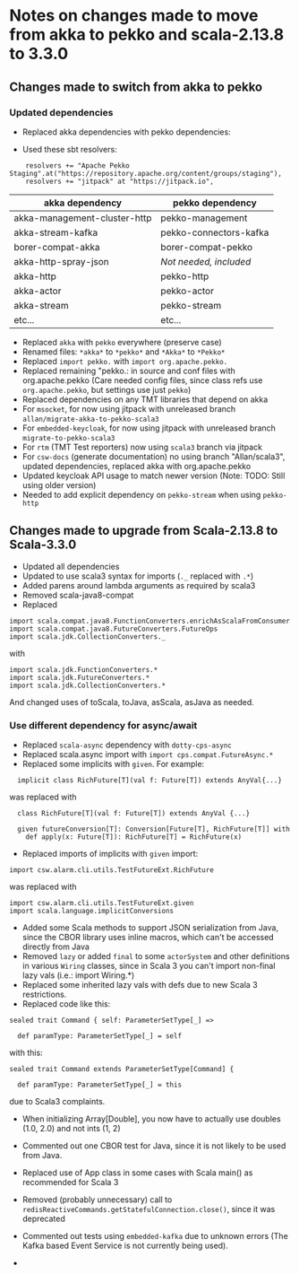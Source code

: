 # Notes on changes made to move from akka to pekko and scala-2.13.8 to 3.3.0

## Changes made to switch from akka to pekko

### Updated dependencies

* Replaced akka dependencies with pekko dependencies:
- Used these sbt resolvers:
```
    resolvers += "Apache Pekko Staging".at("https://repository.apache.org/content/groups/staging"),
    resolvers += "jitpack" at "https://jitpack.io",
```

| akka dependency              | pekko dependency       |
|------------------------------|------------------------|
| akka-management-cluster-http | pekko-management       |
| akka-stream-kafka            | pekko-connectors-kafka |
| borer-compat-akka            | borer-compat-pekko     |
| akka-http-spray-json         | *Not needed, included* |
| akka-http                    | pekko-http             |
| akka-actor                   | pekko-actor            |
| akka-stream                  | pekko-stream           |
| etc...                       | etc...                 |

* Replaced `akka` with `pekko` everywhere (preserve case)
* Renamed files: `*akka*` to `*pekko*` and `*Akka*` to `*Pekko*`
* Replaced `import pekko.` with `import org.apache.pekko.`
* Replaced remaining "pekko.: in source and conf files with org.apache.pekko (Care needed config files, since class refs use `org.apache.pekko`, but settings use just `pekko`)
* Replaced dependencies on any TMT libraries that depend on akka
* For `msocket`, for now using jitpack with unreleased branch `allan/migrate-akka-to-pekko-scala3`
* For `embedded-keycloak`, for now using jitpack with unreleased branch `migrate-to-pekko-scala3`
* For `rtm` (TMT Test reporters) now using `scala3` branch via jitpack
* For `csw-docs` (generate documentation) no using branch "Allan/scala3", updated dependencies, replaced akka with org.apache.pekko
* Updated keycloak API usage to match newer version (Note: TODO: Still using older version)
* Needed to add explicit dependency on `pekko-stream` when using `pekko-http`

## Changes made to upgrade from Scala-2.13.8 to Scala-3.3.0

* Updated all dependencies
* Updated to use scala3 syntax for imports (`._` replaced with `.*`)
* Added parens around lambda arguments as required by scala3
* Removed scala-java8-compat
* Replaced
```
import scala.compat.java8.FunctionConverters.enrichAsScalaFromConsumer
import scala.compat.java8.FutureConverters.FutureOps
import scala.jdk.CollectionConverters._
```
with
```
import scala.jdk.FunctionConverters.*
import scala.jdk.FutureConverters.*
import scala.jdk.CollectionConverters.*
```

And changed uses of toScala, toJava, asScala, asJava as needed.

### Use different dependency for async/await

* Replaced `scala-async` dependency with `dotty-cps-async`
* Replaced scala.async import with `import cps.compat.FutureAsync.*`
* Replaced some implicits with `given`. For example:
```
  implicit class RichFuture[T](val f: Future[T]) extends AnyVal{...}
```
was replaced with
```
  class RichFuture[T](val f: Future[T]) extends AnyVal {...}

  given futureConversion[T]: Conversion[Future[T], RichFuture[T]] with
    def apply(x: Future[T]): RichFuture[T] = RichFuture(x)
```

* Replaced imports of implicits with `given` import:
```
import csw.alarm.cli.utils.TestFutureExt.RichFuture
```
was replaced with 
```
import csw.alarm.cli.utils.TestFutureExt.given
import scala.language.implicitConversions
```

* Added some Scala methods to support JSON serialization from Java, since the CBOR library uses inline macros, which can't be accessed directly from Java
* Removed `lazy` or added `final` to some `actorSystem` and other definitions in various `Wiring` classes, since in Scala 3 you can't import non-final lazy vals (i.e.: import Wiring.*)
* Replaced some inherited lazy vals with defs due to new Scala 3 restrictions.
* Replaced code like this:
```
sealed trait Command { self: ParameterSetType[_] => 

  def paramType: ParameterSetType[_] = self
```
with this:
```
sealed trait Command extends ParameterSetType[Command] {

  def paramType: ParameterSetType[_] = this
```

due to Scala3 complaints.
* When initializing Array[Double], you now have to actually use doubles (1.0, 2.0) and not ints (1, 2)
* Commented out one CBOR test for Java, since it is not likely to be used from Java.
* Replaced use of App class in some cases with Scala main() as recommended for Scala 3
* Removed (probably unnecessary) call to `redisReactiveCommands.getStatefulConnection.close()`, since it was deprecated

* Commented out tests using `embedded-kafka` due to unknown errors (The Kafka based Event Service is not currently being used).
* 